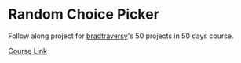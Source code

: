# Random Choice Picker

Follow along project for [bradtraversy](https://github.com/bradtraversy)'s 50 projects in 50 days course.

[Course Link](https://www.udemy.com/course/50-projects-50-days)
